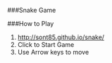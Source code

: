 ###Snake Game

###How to Play
  1. http://sont85.github.io/snake/
  3. Click to Start Game
  4. Use Arrow keys to move
